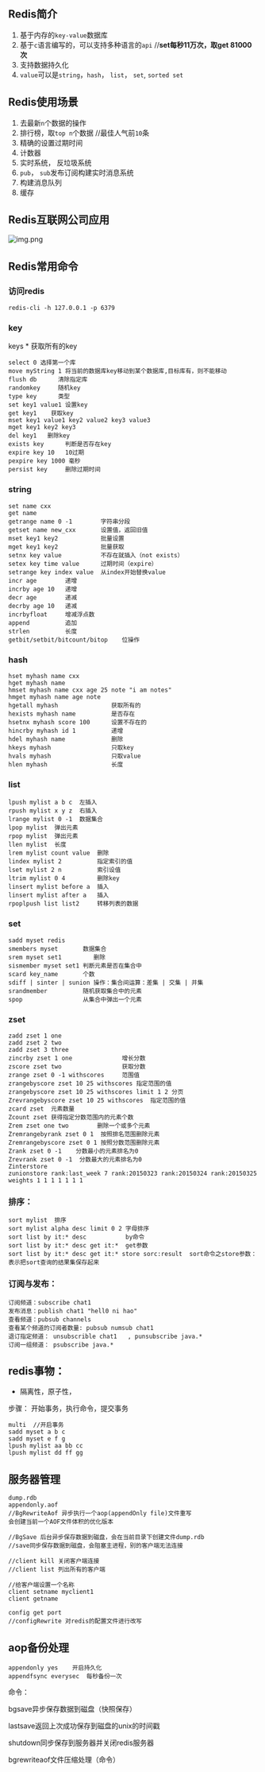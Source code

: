
## Redis简介

1. 基于内存的`key-value`数据库
2. 基于`c`语言编写的，可以支持多种语言的`api` //**set每秒11万次，取get 81000次**
3. 支持数据持久化
4. `value`可以是`string`，`hash`， `list`， `set`, `sorted set`

## Redis使用场景

1. 去最新`n`个数据的操作
2. 排行榜，取`top n`个数据 //最佳人气前`10`条
3. 精确的设置过期时间
4. 计数器
5. 实时系统， 反垃圾系统
6. `pub`， `sub`发布订阅构建实时消息系统
7. 构建消息队列
8. 缓存

## Redis互联网公司应用

![img.png](img.png)

## Redis常用命令

### 访问redis

```redis
redis-cli -h 127.0.0.1 -p 6379
```

### key

keys * 获取所有的key

```redis
select 0 选择第一个库
move myString 1 将当前的数据库key移动到某个数据库,目标库有，则不能移动
flush db      清除指定库
randomkey     随机key
type key      类型
set key1 value1 设置key
get key1    获取key
mset key1 value1 key2 value2 key3 value3
mget key1 key2 key3
del key1   删除key
exists key      判断是否存在key
expire key 10   10过期
pexpire key 1000 毫秒
persist key     删除过期时间
```

### string

```redis
set name cxx
get name
getrange name 0 -1        字符串分段
getset name new_cxx       设置值，返回旧值
mset key1 key2            批量设置
mget key1 key2            批量获取
setnx key value           不存在就插入（not exists）
setex key time value      过期时间（expire）
setrange key index value  从index开始替换value
incr age        递增
incrby age 10   递增
decr age        递减
decrby age 10   递减
incrbyfloat     增减浮点数
append          追加
strlen          长度
getbit/setbit/bitcount/bitop    位操作
```

### hash

```redis
hset myhash name cxx
hget myhash name
hmset myhash name cxx age 25 note "i am notes"
hmget myhash name age note   
hgetall myhash               获取所有的
hexists myhash name          是否存在
hsetnx myhash score 100      设置不存在的
hincrby myhash id 1          递增
hdel myhash name             删除
hkeys myhash                 只取key
hvals myhash                 只取value
hlen myhash                  长度
```

### list

```redis
lpush mylist a b c  左插入
rpush mylist x y z  右插入
lrange mylist 0 -1  数据集合
lpop mylist  弹出元素
rpop mylist  弹出元素
llen mylist  长度
lrem mylist count value  删除
lindex mylist 2          指定索引的值
lset mylist 2 n          索引设值
ltrim mylist 0 4         删除key
linsert mylist before a  插入
linsert mylist after a   插入
rpoplpush list list2     转移列表的数据
```

### set

```redis
sadd myset redis
smembers myset       数据集合
srem myset set1         删除
sismember myset set1 判断元素是否在集合中
scard key_name       个数
sdiff | sinter | sunion 操作：集合间运算：差集 | 交集 | 并集
srandmember          随机获取集合中的元素
spop                 从集合中弹出一个元素
```

### zset

```redis
zadd zset 1 one
zadd zset 2 two
zadd zset 3 three
zincrby zset 1 one              增长分数
zscore zset two                 获取分数
zrange zset 0 -1 withscores     范围值
zrangebyscore zset 10 25 withscores 指定范围的值
zrangebyscore zset 10 25 withscores limit 1 2 分页
Zrevrangebyscore zset 10 25 withscores  指定范围的值
zcard zset  元素数量
Zcount zset 获得指定分数范围内的元素个数
Zrem zset one two        删除一个或多个元素
Zremrangebyrank zset 0 1  按照排名范围删除元素
Zremrangebyscore zset 0 1 按照分数范围删除元素
Zrank zset 0 -1    分数最小的元素排名为0
Zrevrank zset 0 -1  分数最大的元素排名为0
Zinterstore
zunionstore rank:last_week 7 rank:20150323 rank:20150324 rank:20150325  weights 1 1 1 1 1 1 1
```

### 排序：

```redis
sort mylist  排序
sort mylist alpha desc limit 0 2 字母排序
sort list by it:* desc           by命令
sort list by it:* desc get it:*  get参数
sort list by it:* desc get it:* store sorc:result  sort命令之store参数：表示把sort查询的结果集保存起来
```

### 订阅与发布：

```redis
订阅频道：subscribe chat1
发布消息：publish chat1 "hell0 ni hao"
查看频道：pubsub channels
查看某个频道的订阅者数量: pubsub numsub chat1
退订指定频道： unsubscrible chat1   , punsubscribe java.*
订阅一组频道： psubscribe java.*
```

## redis事物：

* 隔离性，原子性，

步骤：  开始事务，执行命令，提交事务
```redis
multi  //开启事务
sadd myset a b c
sadd myset e f g
lpush mylist aa bb cc
lpush mylist dd ff gg
```

## 服务器管理

```redis
dump.rdb
appendonly.aof
//BgRewriteAof 异步执行一个aop(appendOnly file)文件重写
会创建当前一个AOF文件体积的优化版本

//BgSave 后台异步保存数据到磁盘，会在当前目录下创建文件dump.rdb
//save同步保存数据到磁盘，会阻塞主进程，别的客户端无法连接

//client kill 关闭客户端连接
//client list 列出所有的客户端

//给客户端设置一个名称
client setname myclient1
client getname

config get port
//configRewrite 对redis的配置文件进行改写
```

## aop备份处理

```redis
appendonly yes    开启持久化
appendfsync everysec  每秒备份一次
```

命令：

bgsave异步保存数据到磁盘（快照保存）

lastsave返回上次成功保存到磁盘的unix的时间戳

shutdown同步保存到服务器并关闭redis服务器

bgrewriteaof文件压缩处理（命令）